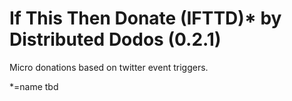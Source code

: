 # If This Then Donate (IFTTD)\* by Distributed Dodos (0.2.1)

Micro donations based on twitter event triggers.

\*=name tbd
